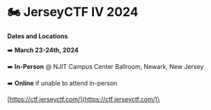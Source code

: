 # 🏍️ JerseyCTF IV 2024

**Dates and Locations**

➡️ **March 23-24th, 2024**

➡️ **In-Person** @ NJIT Campus Center Ballroom, Newark, New Jersey

➡️ **Online** if unable to attend in-person

[https://ctf.jerseyctf.com/](https://ctf.jerseyctf.com/)\
